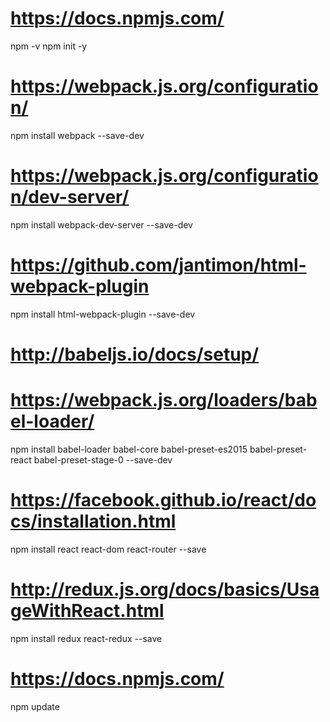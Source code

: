# <https://docs.npmjs.com/>
npm -v
npm init -y

# <https://webpack.js.org/configuration/>
npm install webpack --save-dev

# <https://webpack.js.org/configuration/dev-server/>
npm install webpack-dev-server --save-dev

# <https://github.com/jantimon/html-webpack-plugin>
npm install html-webpack-plugin --save-dev

# <http://babeljs.io/docs/setup/>
# <https://webpack.js.org/loaders/babel-loader/>
npm install babel-loader babel-core babel-preset-es2015 babel-preset-react babel-preset-stage-0 --save-dev

# <https://facebook.github.io/react/docs/installation.html>
npm install react react-dom react-router --save

# <http://redux.js.org/docs/basics/UsageWithReact.html>
npm install redux react-redux --save

# <https://docs.npmjs.com/>
npm update
